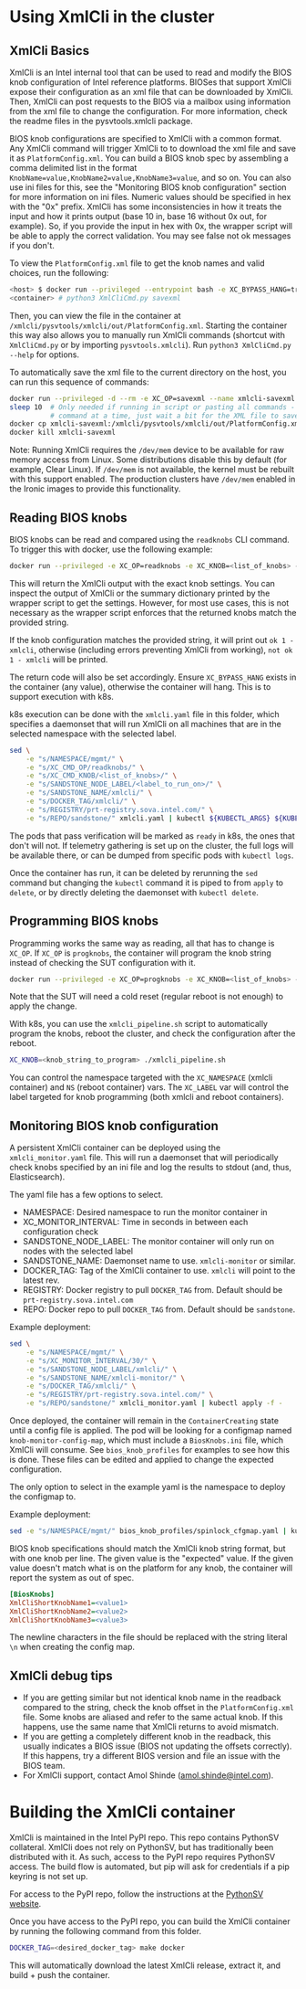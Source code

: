 # Using XmlCli in the cluster

## XmlCli Basics
XmlCli is an Intel internal tool that can be used to read and modify the BIOS knob configuration of Intel reference
platforms. BIOSes that support XmlCli expose their configuration as an xml file that can be downloaded by XmlCli. Then,
XmlCli can post requests to the BIOS via a mailbox using information from the xml file to change the configuration. For
more information, check the readme files in the pysvtools.xmlcli package.

BIOS knob configurations are specified to XmlCli with a common format. Any XmlCli command will trigger XmlCli to
to download the xml file and save it as `PlatformConfig.xml`. You can build a BIOS knob spec by assembling a comma
delimited list in the format `KnobName=value,KnobName2=value,KnobName3=value`, and so on. You can also use ini files for
this, see the "Monitoring BIOS knob configuration" section for more information on ini files. Numeric values should be specified in hex with the "0x" prefix. XmlCli has some inconsistencies in how it treats the input and how it prints output (base 10 in, base 16 without 0x out, for example). So, if you provide the input in hex with 0x, the wrapper script will be able to apply the correct validation. 
You may see false not ok messages if you don't.

To view the `PlatformConfig.xml` file to get the knob names and valid choices, run the following:
```bash
<host> $ docker run --privileged --entrypoint bash -e XC_BYPASS_HANG=true -it prt-registry.sova.intel.com/sandstone:xmlcli
<container> # python3 XmlCliCmd.py savexml
```
Then, you can view the file in the container at `/xmlcli/pysvtools/xmlcli/out/PlatformConfig.xml`. Starting the
container this way also allows you to manually run XmlCli commands (shortcut with `XmlCliCmd.py` or by importing 
`pysvtools.xmlcli`). Run `python3 XmlCliCmd.py --help` for options.

To automatically save the xml file to the current directory on the host, you can run this sequence of commands:
```bash
docker run --privileged -d --rm -e XC_OP=savexml --name xmlcli-savexml -it prt-registry.sova.intel.com/sandstone:xmlcli
sleep 10  # Only needed if running in script or pasting all commands - xml file takes some time to save, if running one
          # command at a time, just wait a bit for the XML file to save.
docker cp xmlcli-savexml:/xmlcli/pysvtools/xmlcli/out/PlatformConfig.xml .
docker kill xmlcli-savexml
```

Note: Running XmlCli requires the `/dev/mem` device to be available for raw memory access from Linux. Some distributions
disable this by default (for example, Clear Linux). If `/dev/mem` is not available, the kernel must be rebuilt with this
support enabled. The production clusters have `/dev/mem` enabled in the Ironic images to provide this functionality.

## Reading BIOS knobs
BIOS knobs can be read and compared using the `readknobs` CLI command. To trigger this with docker, use the following example:
```bash
docker run --privileged -e XC_OP=readknobs -e XC_KNOB=<list_of_knobs> -e XC_BYPASS_HANG=true -it prt-registry.sova.intel.com/sandstone:xmlcli
```
This will return the XmlCli output with the exact knob settings. You can inspect the output of XmlCli or the summary
dictionary printed by the wrapper script to get the settings. However, for most use cases, this is not necessary as
the wrapper script enforces that the returned knobs match the provided string.
 
If the knob configuration matches the provided string, it will print out `ok 1 - xmlcli`, otherwise (including errors 
preventing XmlCli from working), `not ok 1 - xmlcli` will be printed. 

The return code will also be set accordingly. Ensure `XC_BYPASS_HANG` exists in the container (any value),
otherwise the container will hang. This is to support execution with k8s.

k8s execution can be done with the `xmlcli.yaml` file in this folder, which specifies a daemonset that will run XmlCli
on all machines that are in the selected namespace with the selected label.
```bash
sed \
    -e "s/NAMESPACE/mgmt/" \
    -e "s/XC_CMD_OP/readknobs/" \
    -e "s/XC_CMD_KNOB/<list_of_knobs>/" \
    -e "s/SANDSTONE_NODE_LABEL/<label_to_run_on>/" \
    -e "s/SANDSTONE_NAME/xmlcli/" \
    -e "s/DOCKER_TAG/xmlcli/" \
    -e "s/REGISTRY/prt-registry.sova.intel.com/" \
    -e "s/REPO/sandstone/" xmlcli.yaml | kubectl ${KUBECTL_ARGS} ${KUBECTL_XMLCLI_XTRA_ARGS} apply -f -
```
The pods that pass verification will be marked as `ready` in k8s, the ones that don't will not. If telemetry gathering
is set up on the cluster, the full logs will be available there, or can be dumped from specific pods with `kubectl logs`.

Once the container has run, it can be deleted by rerunning the `sed` command but changing the `kubectl` command it is
piped to from `apply` to `delete`, or by directly deleting the daemonset with `kubectl delete`. 

## Programming BIOS knobs
Programming works the same way as reading, all that has to change is `XC_OP`. If `XC_OP` is `progknobs`, the container
will program the knob string instead of checking the SUT configuration with it.
```bash
docker run --privileged -e XC_OP=progknobs -e XC_KNOB=<list_of_knobs> -e XC_BYPASS_HANG=true -it prt-registry.sova.intel.com/sandstone:xmlcli
```
Note that the SUT will need a cold reset (regular reboot is not enough) to apply the change.

With k8s, you can use the `xmlcli_pipeline.sh` script to automatically program the knobs, reboot the cluster, and
check the configuration after the reboot.
```bash
XC_KNOB=<knob_string_to_program> ./xmlcli_pipeline.sh
```
You can control the namespace targeted with the `XC_NAMESPACE` (xmlcli container) and `NS` (reboot container) vars.
The `XC_LABEL` var will control the label targeted for knob programming (both xmlcli and reboot containers).

## Monitoring BIOS knob configuration
A persistent XmlCli container can be deployed using the `xmlcli_monitor.yaml` file. This will run a daemonset that will
periodically check knobs specified by an ini file and log the results to stdout (and, thus, Elasticsearch).

The yaml file has a few options to select.
- NAMESPACE: Desired namespace to run the monitor container in
- XC_MONITOR_INTERVAL: Time in seconds in between each configuration check
- SANDSTONE_NODE_LABEL: The monitor container will only run on nodes with the selected label
- SANDSTONE_NAME: Daemonset name to use. `xmlcli-monitor` or similar.
- DOCKER_TAG: Tag of the XmlCli container to use. `xmlcli` will point to the latest rev.
- REGISTRY: Docker registry to pull `DOCKER_TAG` from. Default should be `prt-registry.sova.intel.com`
- REPO: Docker repo to pull `DOCKER_TAG` from. Default should be `sandstone`.

Example deployment:
```bash
sed \
    -e "s/NAMESPACE/mgmt/" \
    -e "s/XC_MONITOR_INTERVAL/30/" \
    -e "s/SANDSTONE_NODE_LABEL/xmlcli/" \
    -e "s/SANDSTONE_NAME/xmlcli-monitor/" \
    -e "s/DOCKER_TAG/xmlcli/" \
    -e "s/REGISTRY/prt-registry.sova.intel.com/" \
    -e "s/REPO/sandstone/" xmlcli_monitor.yaml | kubectl apply -f -
```

Once deployed, the container will remain in the `ContainerCreating` state until a config file is applied. The pod will 
be looking for a configmap named `knob-monitor-config-map`, which must include a `BiosKnobs.ini` file, which XmlCli will
consume. See `bios_knob_profiles` for examples to see how this is done. These files can be edited and applied to change
the expected configuration.

The only option to select in the example yaml is the namespace to deploy the configmap to.

Example deployment:
```bash
sed -e "s/NAMESPACE/mgmt/" bios_knob_profiles/spinlock_cfgmap.yaml | kubectl apply -f -
```

BIOS knob specifications should match the XmlCli knob string format, but with one knob per line. The given value is the
"expected" value. If the given value doesn't match what is on the platform for any knob, the container will report the
system as out of spec.
```ini
[BiosKnobs]
XmlCliShortKnobName1=<value1>
XmlCliShortKnobName2=<value2>
XmlCliShortKnobName3=<value3>
```
The newline characters in the file should be replaced with the string literal `\n` when creating the config map.

## XmlCli debug tips
- If you are getting similar but not identical knob name in the readback compared to the string, check the knob offset
in the `PlatformConfig.xml` file. Some knobs are aliased and refer to the same actual knob. If this happens, use the same
name that XmlCli returns to avoid mismatch.
- If you are getting a completely different knob in the readback, this usually indicates a BIOS issue (BIOS not updating
the offsets correctly). If this happens, try a different BIOS version and file an issue with the BIOS team.
- For XmlCli support, contact Amol Shinde (amol.shinde@intel.com).

# Building the XmlCli container
XmlCli is maintained in the Intel PyPI repo. This repo contains PythonSV collateral. XmlCli does not rely on PythonSV,
but has traditionally been distributed with it. As such, access to the PyPI repo requires PythonSV access. The build 
flow is automated, but pip will ask for credentials if a pip keyring is not set up. 

For access to the PyPI repo, follow the instructions at the [PythonSV website](https://pythonsv.app.intel.com/requestaccess).

Once you have access to the PyPI repo, you can build the XmlCli container by running the following command from this folder.
```bash
DOCKER_TAG=<desired_docker_tag> make docker
```
This will automatically download the latest XmlCli release, extract it, and build + push the container.
